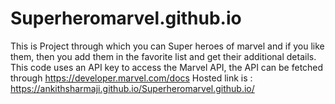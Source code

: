 # Superheromarvel.github.io


This is Project through which you can Super heroes of marvel and if you like them, then you add them in the favorite list and get their additional details. 
This code uses an API key to access the Marvel API, the API can be fetched through https://developer.marvel.com/docs
Hosted link is : https://ankithsharmaji.github.io/Superheromarvel.github.io/
